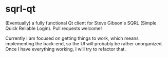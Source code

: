 sqrl-qt
=======

(Eventually) a fully functional Qt client for Steve Gibson's SQRL (Simple Quick Reliable Login). Pull requests welcome!

Currently I am focused on getting things to work, which means implementing the back-end, so the UI will probably be rather unorganized. Once I have everything working, I will try to refactor that.
